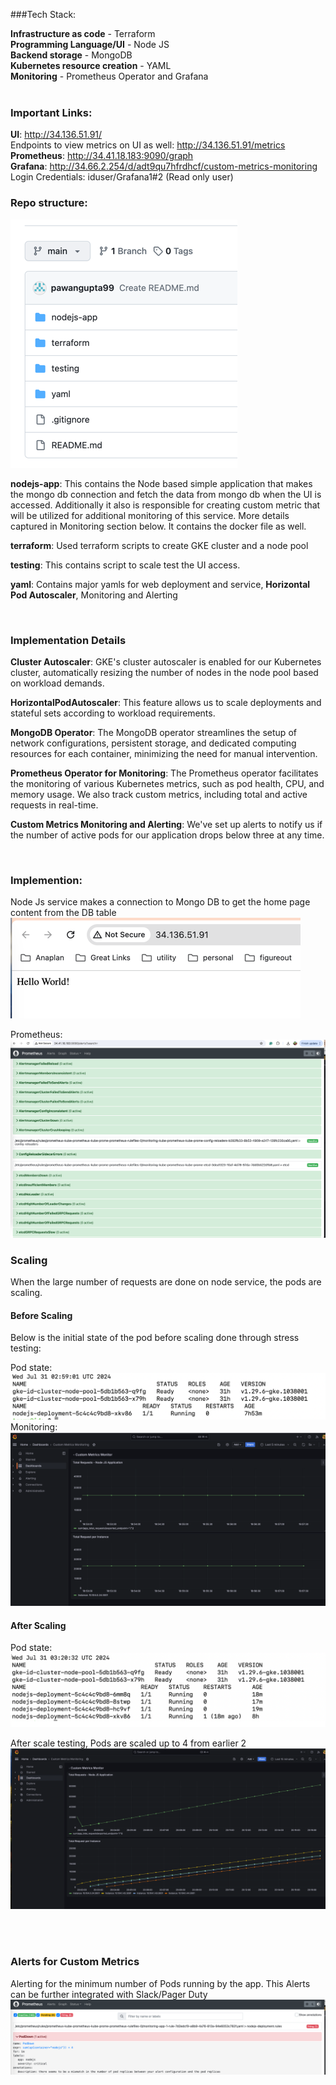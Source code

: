

###Tech Stack:


**Infrastructure as code** - Terraform <br>
**Programming Language/UI** - Node JS <br>
**Backend storage** - MongoDB <br>
**Kubernetes resource creation** - YAML <br>
**Monitoring** - Prometheus Operator and Grafana <br> <br>


### Important Links:


**UI**: http://34.136.51.91/
<br>
Endpoints to view metrics on UI as well: http://34.136.51.91/metrics
<br>
**Prometheus**: http://34.41.18.183:9090/graph
<br>
**Grafana**: http://34.66.2.254/d/adt9qu7hfrdhcf/custom-metrics-monitoring <br>
Login Credentials:  iduser/Grafana1#2  (Read only user)



### Repo structure:

![img.png](screenshots/img.png)

**nodejs-app**: This contains the Node based simple application that makes the mongo db connection and fetch the data from mongo db when the UI is accessed.
Additionally it also is responsible for creating custom metric that will be utilized for additional monitoring of this service.
More details captured in Monitoring section below.
It contains the docker file as well.

**terraform**: Used terraform scripts to create GKE cluster and a node pool

**testing**: This contains script to scale test the UI access.

**yaml**: Contains major yamls for web deployment and service, **Horizontal Pod Autoscaler**, Monitoring and Alerting

<br>

### Implementation Details

**Cluster Autoscaler**: GKE's cluster autoscaler is enabled for our Kubernetes cluster, automatically resizing the number of nodes in the node pool based on workload demands.

**HorizontalPodAutoscaler**: This feature allows us to scale deployments and stateful sets according to workload requirements.

**MongoDB Operator**: The MongoDB operator streamlines the setup of network configurations, persistent storage, and dedicated computing resources for each container, minimizing the need for manual intervention.

**Prometheus Operator for Monitoring**: The Prometheus operator facilitates the monitoring of various Kubernetes metrics, such as pod health, CPU, and memory usage. We also track custom metrics, including total and active requests in real-time.

**Custom Metrics Monitoring and Alerting**: We've set up alerts to notify us if the number of active pods for our application drops below three at any time.

<br>

### Implemention:
Node Js service makes a connection to Mongo DB to get the home page content from the DB table <br>
![img_1.png](screenshots/img_1.png)

Prometheus: <br>
![img_2.png](screenshots/img_2.png)

### **Scaling**<br>
When the large number of requests are done on node service, the pods are scaling.

#### **Before Scaling**<br>
Below is the 
initial state of the pod before scaling done through stress testing:

Pod state:
![1.png](screenshots/1.png)
Monitoring:
![img_5.png](screenshots/img_5.png)


#### **After Scaling**<br>

Pod state:
![2.png](screenshots/2.png)

After scale testing, Pods are scaled up to 4 from earlier 2
![img_6.png](screenshots/img_6.png)

<br><br>


### Alerts for Custom Metrics
Alerting for the minimum number of Pods running by the app. This Alerts can be further integrated with Slack/Pager Duty <br>
![img3.png](screenshots/img3.png)





